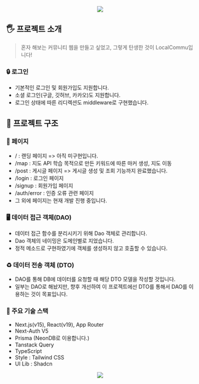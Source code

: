 <div align="center">
  <img src="https://capsule-render.vercel.app/api?type=waving&color=F1EFFD&height=200&section=header&text=LocalCommu&fontSize=80&fontColor=0f0f0f&animation=fadeIn"/>
</div>

## 🖐️ 프로젝트 소개

> 혼자 해보는 커뮤니티 웹을 만들고 싶었고, 그렇게 탄생한 것이 LocalCommu입니다!

### 🔒 로그인
- 기본적인 로그인 및 회원가입도 지원합니다.
- 소셜 로그인(구글, 깃허브, 카카오)도 지원합니다.
- 로그인 상태에 따른 리디렉션도 middleware로 구현했습니다.


## 🔧 프로젝트 구조

### 📝 페이지
- / : 랜딩 페이지 => 아직 미구현입니다.
- /map : 지도 API 학습 목적으로 만든 키워드에 따른 마커 생성, 지도 이동
- /post : 게시글 페이지 => 게시글 생성 및 조회 기능까지 완료했습니다.
- /login : 로그인 페이지
- /signup : 회원가입 페이지
- /auth/error : 인증 오류 관련 페이지
- 그 외에 페이지는 현재 개발 진행 중입니다.

### 🖥️ 데이터 접근 객체(DAO)
- 데이터 접근 함수를 분리시키기 위해 Dao 객체로 관리합니다.
- Dao 객체의 네이밍은 도메인별로 지었습니다.
- 정적 메소드로 구현하였기에 객체를 생성하지 않고 호출할 수 있습니다.

### ♻️ 데이터 전송 객체 (DTO)
- DAO를 통해 DB에 데이터를 요청할 때 해당 DTO 모델을 작성할 것입니다.
- 일부는 DAO로 해놨지만, 향후 개선하여 이 프로젝트에선 DTO를 통해서 DAO를 이용하는 것이 목표입니다.

### 💎 주요 기술 스택

- Next.js(v15), React(v19), App Router
- Next-Auth V5
- Prisma (NeonDB로 이용합니다.)
- Tanstack Query
- TypeScript
- Style : Tailwind CSS
- UI Lib : Shadcn


<div align="center">
  <img src="https://capsule-render.vercel.app/api?type=waving&color=F1EFFD&height=200&section=footer&fontSize=80" />
</div>
